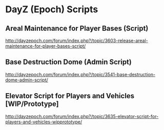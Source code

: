 DayZ (Epoch) Scripts
====================

## Areal Maintenance for Player Bases (Script)
http://dayzepoch.com/forum/index.php?/topic/3603-release-areal-maintenance-for-player-bases-script/

## Base Destruction Dome (Admin Script)
http://dayzepoch.com/forum/index.php?/topic/3541-base-destruction-dome-admin-script/

## Elevator Script for Players and Vehicles [WIP/Prototype]
http://dayzepoch.com/forum/index.php?/topic/3635-elevator-script-for-players-and-vehicles-wipprototype/
